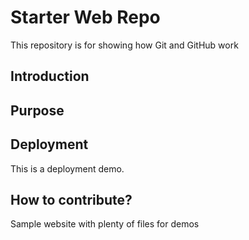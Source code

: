 # Starter Web Repo

This repository is for showing how Git and GitHub work

## Introduction

## Purpose

## Deployment
This is a deployment demo.

## How to contribute?

Sample website with plenty of files for demos